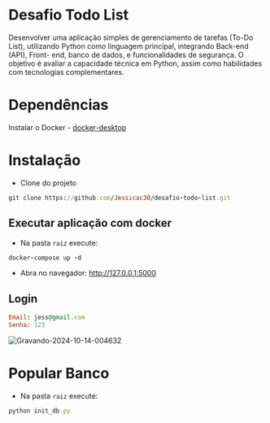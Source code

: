 # Desafio Todo List
Desenvolver uma aplicação simples de gerenciamento de tarefas (To-Do List),
utilizando Python como linguagem principal, integrando Back-end (API), Front-
end, banco de dados, e funcionalidades de segurança. O objetivo é avaliar a
capacidade técnica em Python, assim como habilidades com tecnologias
complementares.

# Dependências
Instalar o Docker - [docker-desktop](https://www.docker.com/products/docker-desktop/)

# Instalação
- Clone do projeto
```ruby
git clone https://github.com/Jessicac30/desafio-todo-list.git
```

## Executar aplicação com docker
- Na pasta `raiz` execute:
``` ruby
docker-compose up -d  
```
- Abra no navegador: http://127.0.0.1:5000

## Login 
``` ruby
Email: jess@gmail.com
Senha: 123
```
![Gravando-2024-10-14-004632](https://github.com/user-attachments/assets/2fd04231-e042-44aa-a277-91926f614d43)

# Popular Banco 
- Na pasta `raiz` execute:
``` ruby
python init_db.py
```
